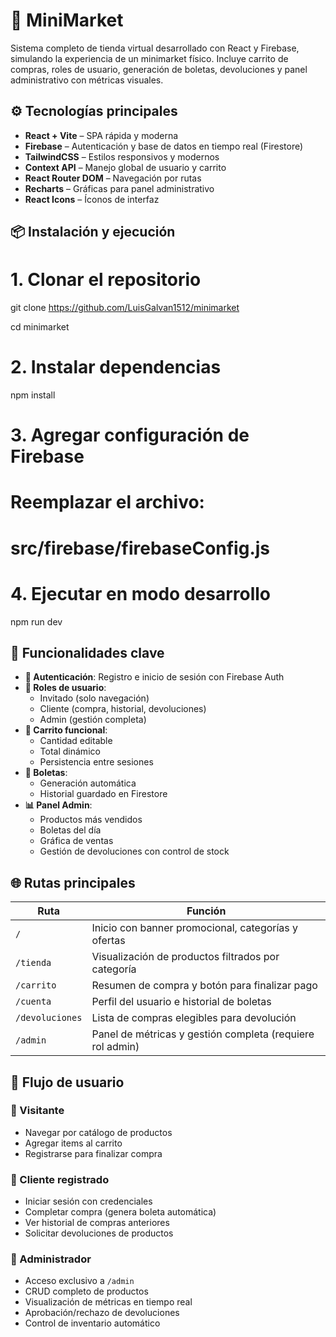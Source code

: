 # 🛒 MiniMarket 

Sistema completo de tienda virtual desarrollado con React y Firebase, simulando la experiencia de un minimarket físico. Incluye carrito de compras, roles de usuario, generación de boletas, devoluciones y panel administrativo con métricas visuales.

## ⚙️ Tecnologías principales

- **React + Vite** – SPA rápida y moderna
- **Firebase** – Autenticación y base de datos en tiempo real (Firestore)
- **TailwindCSS** – Estilos responsivos y modernos
- **Context API** – Manejo global de usuario y carrito
- **React Router DOM** – Navegación por rutas
- **Recharts** – Gráficas para panel administrativo
- **React Icons** – Íconos de interfaz

## 📦 Instalación y ejecución

# 1. Clonar el repositorio
git clone https://github.com/LuisGalvan1512/minimarket

cd minimarket

# 2. Instalar dependencias
npm install

# 3. Agregar configuración de Firebase
# Reemplazar el archivo:
# src/firebase/firebaseConfig.js

# 4. Ejecutar en modo desarrollo
npm run dev

## 🧩 Funcionalidades clave

- **🔐 Autenticación**: Registro e inicio de sesión con Firebase Auth
- **👥 Roles de usuario**: 
  - Invitado (solo navegación)
  - Cliente (compra, historial, devoluciones)
  - Admin (gestión completa)
- **🛒 Carrito funcional**:
  - Cantidad editable
  - Total dinámico
  - Persistencia entre sesiones
- **🧾 Boletas**:
  - Generación automática
  - Historial guardado en Firestore
- **📊 Panel Admin**:
  - Productos más vendidos
  - Boletas del día
  - Gráfica de ventas
  - Gestión de devoluciones con control de stock

## 🌐 Rutas principales

| Ruta           | Función                                                                 |
|----------------|-------------------------------------------------------------------------|
| `/`            | Inicio con banner promocional, categorías y ofertas                    |
| `/tienda`      | Visualización de productos filtrados por categoría                      |
| `/carrito`     | Resumen de compra y botón para finalizar pago                           |
| `/cuenta`      | Perfil del usuario e historial de boletas                               |
| `/devoluciones`| Lista de compras elegibles para devolución                              |
| `/admin`       | Panel de métricas y gestión completa (requiere rol admin)               |

## 👥 Flujo de usuario

### 👋 Visitante
- Navegar por catálogo de productos
- Agregar items al carrito
- Registrarse para finalizar compra

### 🛒 Cliente registrado
- Iniciar sesión con credenciales
- Completar compra (genera boleta automática)
- Ver historial de compras anteriores
- Solicitar devoluciones de productos

### 🔑 Administrador
- Acceso exclusivo a `/admin`
- CRUD completo de productos
- Visualización de métricas en tiempo real
- Aprobación/rechazo de devoluciones
- Control de inventario automático

